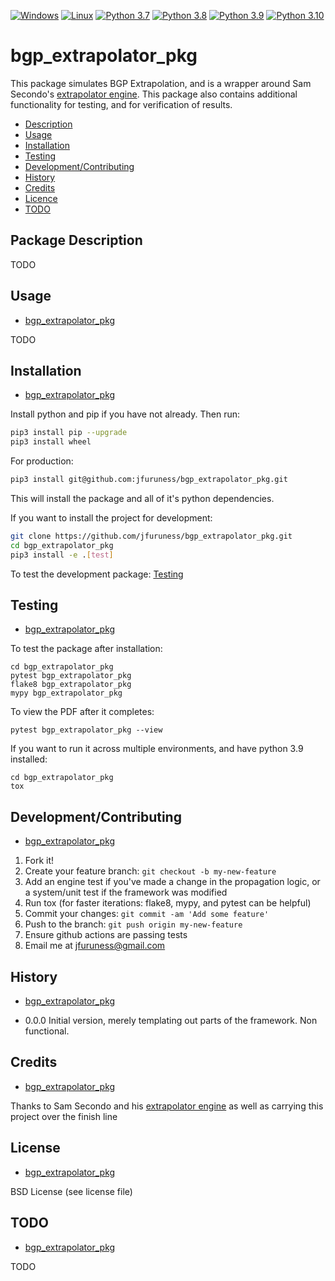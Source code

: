 [![Windows](https://svgshare.com/i/ZhY.svg)](https://svgshare.com/i/ZhY.svg)
[![Linux](https://svgshare.com/i/Zhy.svg)](https://svgshare.com/i/Zhy.svg)
[![Python 3.7](https://img.shields.io/badge/python-3.7-blue.svg)](https://www.python.org/downloads/release/python-370/)
[![Python 3.8](https://img.shields.io/badge/python-3.8-blue.svg)](https://www.python.org/downloads/release/python-380/)
[![Python 3.9](https://img.shields.io/badge/python-3.9-blue.svg)](https://www.python.org/downloads/release/python-390/)
[![Python 3.10](https://img.shields.io/badge/python-3.10-blue.svg)](https://www.python.org/downloads/release/python-3100/)

# bgp_extrapolator_pkg
This package simulates BGP Extrapolation, and is a wrapper around Sam Secondo's [extrapolator engine](https://github.com/Same4254/BGPExtrapolator). This package also contains additional functionality for testing, and for verification of results.

* [Description](#package-description)
* [Usage](#usage)
* [Installation](#installation)
* [Testing](#testing)
* [Development/Contributing](#developmentcontributing)
* [History](#history)
* [Credits](#credits)
* [Licence](#license)
* [TODO](#todo)

## Package Description

TODO

## Usage
* [bgp_extrapolator_pkg](#bgp_extrapolator_pkg)

TODO

## Installation
* [bgp_extrapolator_pkg](#bgp_extrapolator_pkg)

Install python and pip if you have not already. Then run:

```bash
pip3 install pip --upgrade
pip3 install wheel
```

For production:

```bash
pip3 install git@github.com:jfuruness/bgp_extrapolator_pkg.git
```

This will install the package and all of it's python dependencies.

If you want to install the project for development:
```bash
git clone https://github.com/jfuruness/bgp_extrapolator_pkg.git
cd bgp_extrapolator_pkg
pip3 install -e .[test]
```

To test the development package: [Testing](#testing)


## Testing
* [bgp_extrapolator_pkg](#bgp_extrapolator_pkg)

To test the package after installation:

```
cd bgp_extrapolator_pkg
pytest bgp_extrapolator_pkg
flake8 bgp_extrapolator_pkg
mypy bgp_extrapolator_pkg
```

To view the PDF after it completes:

```
pytest bgp_extrapolator_pkg --view
```

If you want to run it across multiple environments, and have python 3.9 installed:

```
cd bgp_extrapolator_pkg
tox
```


## Development/Contributing
* [bgp_extrapolator_pkg](#bgp_extrapolator_pkg)

1. Fork it!
2. Create your feature branch: `git checkout -b my-new-feature`
3. Add an engine test if you've made a change in the propagation logic, or a system/unit test if the framework was modified
5. Run tox (for faster iterations: flake8, mypy, and pytest can be helpful)
6. Commit your changes: `git commit -am 'Add some feature'`
7. Push to the branch: `git push origin my-new-feature`
8. Ensure github actions are passing tests
9. Email me at jfuruness@gmail.com

## History
* [bgp_extrapolator_pkg](#bgp_extrapolator_pkg)

* 0.0.0 Initial version, merely templating out parts of the framework. Non functional.

## Credits
* [bgp_extrapolator_pkg](#bgp_extrapolator_pkg)

Thanks to Sam Secondo and his [extrapolator engine](https://github.com/Same4254/BGPExtrapolator) as well as carrying this project over the finish line

## License
* [bgp_extrapolator_pkg](#bgp_extrapolator_pkg)

BSD License (see license file)

## TODO
* [bgp_extrapolator_pkg](#bgp_extrapolator_pkg)

TODO
